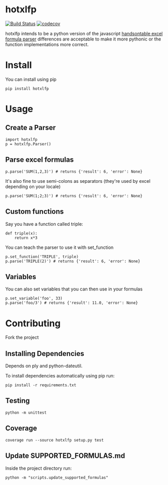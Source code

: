 # hotxlfp

[![Build Status](https://api.travis-ci.com/aidhound/hotxlfp.svg?branch=master)](https://app.travis-ci.com/github/aidhound/hotxlfp) [![codecov](https://codecov.io/gh/aidhound/hotxlfp/branch/master/graph/badge.svg)](https://codecov.io/gh/aidhound/hotxlfp)

hotxlfp intends to be a python version of the javascript [handsontable excel formula parser](https://github.com/handsontable/formula-parser) differences are acceptable to make it more pythonic or the function implementations more correct.

# Install

You can install using pip

    pip install hotxlfp

# Usage

## Create a Parser

    import hotxlfp
    p = hotxlfp.Parser()

## Parse excel formulas 

    p.parse('SUM(1,2,3)') # returns {'result': 6, 'error': None}

It's also fine to use semi-colons as separators (they're used by excel depending on your locale)

    p.parse('SUM(1;2;3)') # returns {'result': 6, 'error': None}

## Custom functions

Say you have a function called triple:

    def triple(x):
        return x*3

You can teach the parser to use it with set_function

    p.set_function('TRIPLE', triple)
    p.parse('TRIPLE(2)') # returns {'result': 6, 'error': None}

## Variables

You can also set variables that you can then use in your formulas

    p.set_variable('foo', 33)
    p.parse('foo/3') # returns {'result': 11.0, 'error': None}

# Contributing

Fork the project

## Installing Dependencies  
  
Depends on ply and python-dateutil.  
   
To install dependencies automatically using pip run:

    pip install -r requirements.txt
  
## Testing   

    python -m unittest

## Coverage

    coverage run --source hotxlfp setup.py test

## Update SUPPORTED_FORMULAS.md

Inside the project directory run:

    python -m "scripts.update_supported_formulas"
